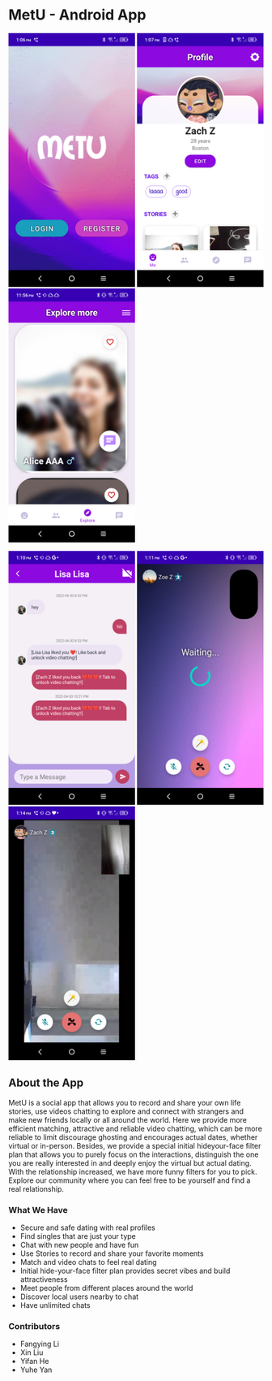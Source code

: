 # MetU - Android App

<img width="250px" src="./screenshots/homeScreen.png">  <img width="250px" src="./screenshots/profileScreen.png"> <img width="250px" src="./screenshots/exploreScreen.png"> 

<img width="250px" src="./screenshots/chatsDetailScreen.png"> <img width="250px" src="./screenshots/callingScreen.png"> <img width="250px" src="./screenshots/videoScreen.png">


## About the App
MetU is a social app that allows you to record and share your own life stories, use
videos chatting to explore and connect with strangers and make new friends locally or
all around the world. Here we provide more efficient matching, attractive and reliable
video chatting, which can be more reliable to limit discourage ghosting and encourages
actual dates, whether virtual or in-person. Besides, we provide a special initial hideyour-face filter plan that allows you to purely focus on the interactions, distinguish the
one you are really interested in and deeply enjoy the virtual but actual dating. With the
relationship increased, we have more funny filters for you to pick. Explore our
community where you can feel free to be yourself and find a real relationship.

### What We Have

- Secure and safe dating with real profiles
- Find singles that are just your type
- Chat with new people and have fun
- Use Stories to record and share your favorite moments
- Match and video chats to feel real dating
- Initial hide-your-face filter plan provides secret vibes and build attractiveness
- Meet people from different places around the world
- Discover local users nearby to chat
- Have unlimited chats

### Contributors
- Fangying Li
- Xin Liu
- Yifan He
- Yuhe Yan
